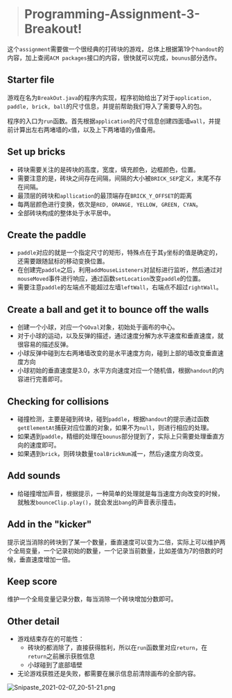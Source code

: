 > # Programming-Assignment-3-Breakout!

这个`assignment`需要做一个很经典的打砖块的游戏，总体上根据第19个`handout`的内容，加上查阅`ACM packages`接口的内容，很快就可以完成，`bounus`部分选作。

## Starter file

游戏在名为`BreakOut.java`的程序内实现，程序初始给出了对于`application, paddle, brick, ball`的尺寸信息，并提前帮助我们导入了需要导入的包。

程序的入口为`run`函数。首先根据`application`的尺寸信息创建四面墙`wall`，并提前计算出左右两堵墙的`x`值，以及上下两堵墙的`y`值备用。

## Set up bricks

* 砖块需要关注的是砖块的高度，宽度，填充颜色，边框颜色，位置。
* 需要注意的是，砖块之间存在间隔，间隔的大小被`BRICK_SEP`定义，末尾不存在间隔。
* 最顶层的砖块和`apllication`的最顶端存在`BRICK_Y_OFFSET`的距离
* 每两层颜色进行变换，依次是`RED, ORANGE, YELLOW, GREEN, CYAN`。
* 全部砖块构成的整体处于水平居中。

## Create the paddle

* `paddle`对应的就是一个指定尺寸的矩形，特殊点在于其`y`坐标的值是确定的，还需要跟随鼠标的移动变换位置。
* 在创建完`paddle`之后，利用`addMouseListeners`对鼠标进行监听，然后通过对`mouseMoved`事件进行响应，通过函数`setLocation`改变`paddle`的位置。
* 需要注意`paddle`的左端点不能超过左墙`leftWall`，右端点不超过`rightWall`。

## Create a ball and get it to bounce off the walls

* 创建一个小球，对应一个`GOval`对象，初始处于画布的中心。
* 对于小球的运动，以及反弹的描述，通过速度分解为水平速度和垂直速度，就很容易的描述反弹。
* 小球反弹中碰到左右两堵墙改变的是水平速度方向，碰到上部的墙改变垂直速度方向
* 小球初始的垂直速度是3.0，水平方向速度对应一个随机值，根据`handout`的内容进行完善即可。

## Checking for collisions

* 碰撞检测，主要是碰到砖块，碰到`paddle`，根据`handout`的提示通过函数`getElementAt`捕获对应位置的对象，如果不为`null`，则进行相应的处理。
* 如果遇到`paddle`，精细的处理在`bounus`部分提到了，实际上只需要处理垂直方向的速度即可。
* 如果遇到`brick`，则砖块数量`toalBrickNum`减一，然后`y`速度方向改变。

## Add sounds

* 给碰撞增加声音，根据提示，一种简单的处理就是每当速度方向改变的时候，就触发`bounceClip.play()`，就会发出`bang`的声音表示撞击。

## Add in the "kicker"

提示说当消除的砖块到了某一个数量，垂直速度可以变为二倍，实际上可以维护两个全局变量，一个记录初始的数量，一个记录当前数量，比如差值为7的倍数的时候，垂直速度增加一倍。

## Keep score

维护一个全局变量记录分数，每当消除一个砖块增加分数即可。

## Other detail

* 游戏结束存在的可能性：
  * 砖块的都消除了，直接获得胜利，所以在`run`函数里对应`return`，在`return`之前展示获胜信息
  * 小球碰到了底部墙壁
* 无论游戏获胜还是失败，都需要在展示信息前清除画布的全部内容。

![Snipaste_2021-02-07_20-51-21.png](https://i.loli.net/2021/02/10/W9nSmKktTG2Dhvo.png)



































